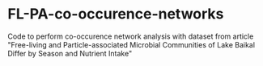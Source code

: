# FL-PA-co-occurence-networks
Code to perform co-occurence network analysis with dataset from article "Free-living and Particle-associated Microbial Communities of Lake Baikal Differ by Season and Nutrient Intake"
